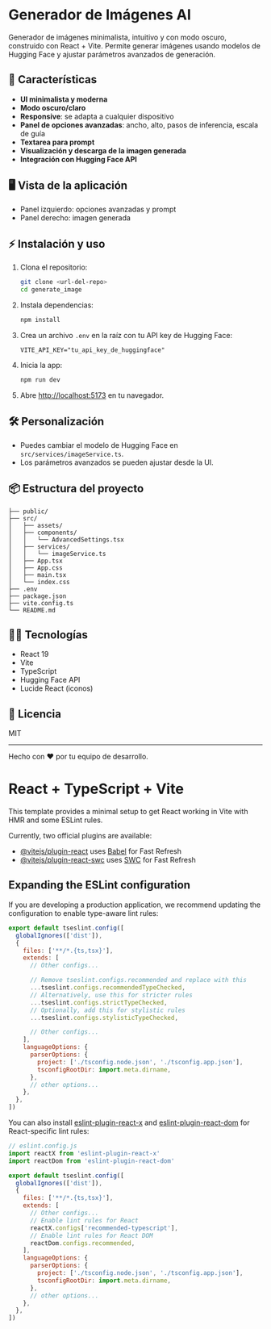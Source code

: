 # Generador de Imágenes AI

Generador de imágenes minimalista, intuitivo y con modo oscuro, construido con React + Vite. Permite generar imágenes usando modelos de Hugging Face y ajustar parámetros avanzados de generación.

## 🚀 Características

- **UI minimalista y moderna**
- **Modo oscuro/claro**
- **Responsive**: se adapta a cualquier dispositivo
- **Panel de opciones avanzadas**: ancho, alto, pasos de inferencia, escala de guía
- **Textarea para prompt**
- **Visualización y descarga de la imagen generada**
- **Integración con Hugging Face API**

## 🖥️ Vista de la aplicación

- Panel izquierdo: opciones avanzadas y prompt
- Panel derecho: imagen generada

## ⚡ Instalación y uso

1. Clona el repositorio:
   ```bash
   git clone <url-del-repo>
   cd generate_image
   ```
2. Instala dependencias:
   ```bash
   npm install
   ```
3. Crea un archivo `.env` en la raíz con tu API key de Hugging Face:
   ```env
   VITE_API_KEY="tu_api_key_de_huggingface"
   ```
4. Inicia la app:
   ```bash
   npm run dev
   ```
5. Abre [http://localhost:5173](http://localhost:5173) en tu navegador.

## 🛠️ Personalización

- Puedes cambiar el modelo de Hugging Face en `src/services/imageService.ts`.
- Los parámetros avanzados se pueden ajustar desde la UI.

## 📦 Estructura del proyecto

```
├── public/
├── src/
│   ├── assets/
│   ├── components/
│   │   └── AdvancedSettings.tsx
│   ├── services/
│   │   └── imageService.ts
│   ├── App.tsx
│   ├── App.css
│   ├── main.tsx
│   └── index.css
├── .env
├── package.json
├── vite.config.ts
└── README.md
```

## 🧑‍💻 Tecnologías
- React 19
- Vite
- TypeScript
- Hugging Face API
- Lucide React (iconos)

## 📄 Licencia
MIT

---

Hecho con ❤️ por tu equipo de desarrollo.

# React + TypeScript + Vite

This template provides a minimal setup to get React working in Vite with HMR and some ESLint rules.

Currently, two official plugins are available:

- [@vitejs/plugin-react](https://github.com/vitejs/vite-plugin-react/blob/main/packages/plugin-react) uses [Babel](https://babeljs.io/) for Fast Refresh
- [@vitejs/plugin-react-swc](https://github.com/vitejs/vite-plugin-react/blob/main/packages/plugin-react-swc) uses [SWC](https://swc.rs/) for Fast Refresh

## Expanding the ESLint configuration

If you are developing a production application, we recommend updating the configuration to enable type-aware lint rules:

```js
export default tseslint.config([
  globalIgnores(['dist']),
  {
    files: ['**/*.{ts,tsx}'],
    extends: [
      // Other configs...

      // Remove tseslint.configs.recommended and replace with this
      ...tseslint.configs.recommendedTypeChecked,
      // Alternatively, use this for stricter rules
      ...tseslint.configs.strictTypeChecked,
      // Optionally, add this for stylistic rules
      ...tseslint.configs.stylisticTypeChecked,

      // Other configs...
    ],
    languageOptions: {
      parserOptions: {
        project: ['./tsconfig.node.json', './tsconfig.app.json'],
        tsconfigRootDir: import.meta.dirname,
      },
      // other options...
    },
  },
])
```

You can also install [eslint-plugin-react-x](https://github.com/Rel1cx/eslint-react/tree/main/packages/plugins/eslint-plugin-react-x) and [eslint-plugin-react-dom](https://github.com/Rel1cx/eslint-react/tree/main/packages/plugins/eslint-plugin-react-dom) for React-specific lint rules:

```js
// eslint.config.js
import reactX from 'eslint-plugin-react-x'
import reactDom from 'eslint-plugin-react-dom'

export default tseslint.config([
  globalIgnores(['dist']),
  {
    files: ['**/*.{ts,tsx}'],
    extends: [
      // Other configs...
      // Enable lint rules for React
      reactX.configs['recommended-typescript'],
      // Enable lint rules for React DOM
      reactDom.configs.recommended,
    ],
    languageOptions: {
      parserOptions: {
        project: ['./tsconfig.node.json', './tsconfig.app.json'],
        tsconfigRootDir: import.meta.dirname,
      },
      // other options...
    },
  },
])
```
